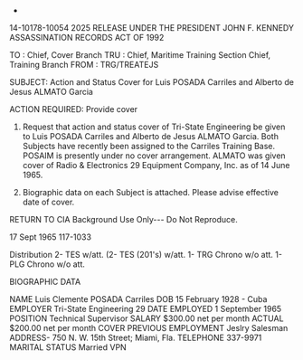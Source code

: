 -
14-10178-10054
2025 RELEASE UNDER THE PRESIDENT JOHN F. KENNEDY ASSASSINATION RECORDS ACT OF 1992

TO : Chief, Cover Branch
TRU : Chief, Maritime Training Section
Chief, Training Branch
FROM : TRG/TREATEJS

SUBJECT: Action and Status Cover for
Luis POSADA Carriles and
Alberto de Jesus ALMATO Garcia

ACTION REQUIRED: Provide cover

1. Request that action and status cover of Tri-State
Engineering be given to Luis POSADA Carriles and Alberto de Jesus
ALMATO Garcia. Both Subjects have recently been assigned to
the Carriles Training Base. POSAIM is presently under no
cover arrangement. ALMATO was given cover of Radio & Electronics 29
Equipment Company, Inc. as of 14 June 1965.

2. Biographic data on each Subject is attached. Please
advise effective date of cover.

RETURN TO CIA
Background Use Only---
Do Not Reproduce.

17 Sept 1965
117-1033

Distribution
2- TES w/att.
(2- TES (201's) w/att.
1- TRG Chrono w/o att.
1- PLG Chrono w/o att.

BIOGRAPHIC DATA

NAME Luis Clemente POSADA Carriles
DOB 15 February 1928 - Cuba
EMPLOYER Tri-State Engineering 29
DATE EMPLOYED 1 September 1965
POSITION Technical Supervisor
SALARY $300.00 net per month ACTUAL
$200.00 net per month COVER
PREVIOUS EMPLOYMENT Jeslry Salesman
ADDRESS- 750 N. W. 15th Street; Miami, Fla.
TELEPHONE 337-9971
MARITAL STATUS Married
VPN
